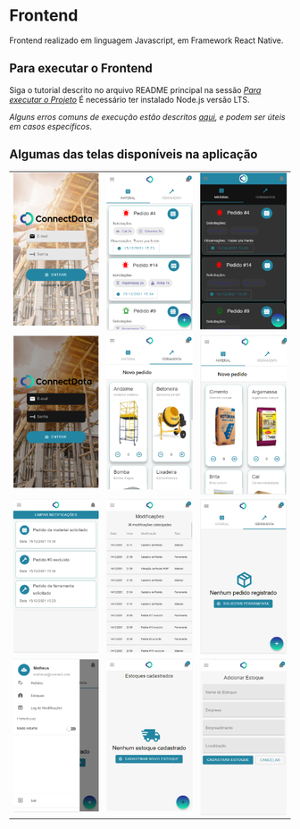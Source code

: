 # Frontend
Frontend realizado em linguagem Javascript, em Framework React Native.

## Para executar o Frontend
Siga o tutorial descrito no arquivo README principal na sessão [*Para executar o Projeto*](https://github.com/hashiprobr-classroom/projeto-dev101/blob/main/README.md#para-executar-o-projeto-warning)
 É necessário ter instalado Node.js versão LTS.

*Alguns erros comuns de execução estão descritos [aqui](https://docs.npmjs.com/common-errors), e podem ser úteis em casos específicos*.

## Algumas das telas disponíveis na aplicação
<table>
  <tr>
    <td valign="top"><img src="./assets/login.png"/></td>
    <td valign="top"><img src="./assets/pedido1.png"/></td>
    <td valign="top"><img src="./assets/darkmode.png"/></td>
  </tr>

  <tr>
    <td valign="top"><img src="./assets/logblack.png"/></td>
    <td valign="top"><img src="./assets/ferramenta1.png"/></td>
    <td valign="top"><img src="./assets/material.png"/></td>
  </tr>

  <tr>
    <td valign="top"><img src="./assets/notificacoes.png"/></td>
    <td valign="top"><img src="./assets/log.png"/></td>
    <td valign="top"><img src="./assets/pedido2.png"/></td>
  </tr>

  <tr>
    <td valign="top"><img src="./assets/drawerBar.png"/></td>
    <td valign="top"><img src="./assets/estoque1.png"/></td>
    <td valign="top"><img src="./assets/estoque2.png"/></td>
  </tr>
</table>
